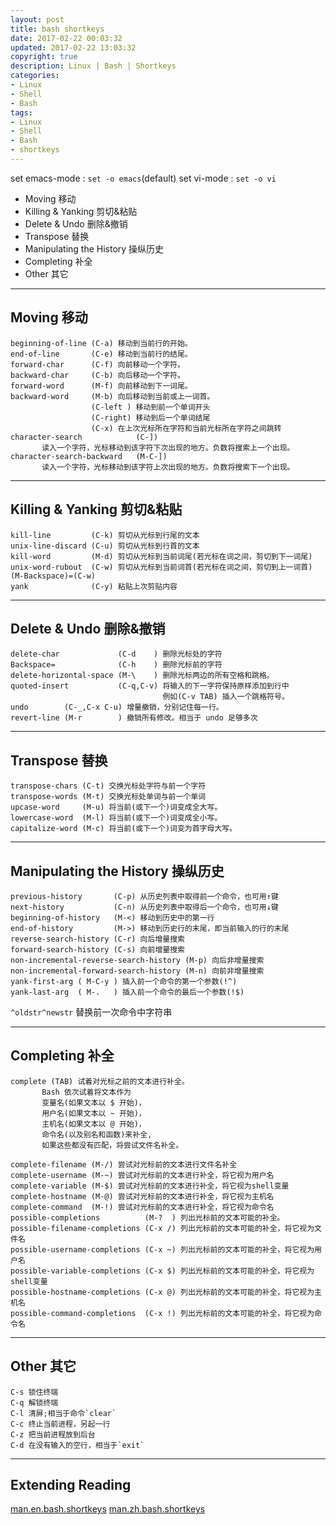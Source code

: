 ```yaml
---
layout: post
title: bash shortkeys
date: 2017-02-22 00:03:32
updated: 2017-02-22 13:03:32
copyright: true
description: Linux | Bash | Shortkeys
categories:
- Linux
- Shell
- Bash
tags:
- Linux
- Shell
- Bash
- shortkeys
---
```


set emacs-mode : `set -o emacs`(default)
set vi-mode    : `set -o vi`

- Moving 移动
- Killing & Yanking 剪切&粘贴
- Delete & Undo 删除&撤销
- Transpose 替换
- Manipulating the History 操纵历史
- Completing 补全
- Other 其它
<!-- more -->

-------------------------------------------------------------------------------
Moving 移动
-------------------------------------------------------------------------------

    beginning-of-line (C-a) 移动到当前行的开始。
    end-of-line       (C-e) 移动到当前行的结尾。
    forward-char      (C-f) 向前移动一个字符。
    backward-char     (C-b) 向后移动一个字符。
    forward-word      (M-f) 向前移动到下一词尾。
    backward-word     (M-b) 向后移动到当前或上一词首。
                      (C-left ) 移动到前一个单词开头
                      (C-right) 移动到后一个单词结尾
                      (C-x) 在上次光标所在字符和当前光标所在字符之间跳转
    character-search            (C-])
           读入一个字符，光标移动到该字符下次出现的地方。负数将搜索上一个出现。
    character-search-backward   (M-C-])
           读入一个字符，光标移动到该字符上次出现的地方。负数将搜索下一个出现。
-------------------------------------------------------------------------------
Killing & Yanking 剪切&粘贴
-------------------------------------------------------------------------------

    kill-line         (C-k) 剪切从光标到行尾的文本
    unix-line-discard (C-u) 剪切从光标到行首的文本
    kill-word         (M-d) 剪切从光标到当前词尾(若光标在词之间，剪切到下一词尾)
    unix-word-rubout  (C-w) 剪切从光标到当前词首(若光标在词之间，剪切到上一词首)
    (M-Backspace)=(C-w)
    yank              (C-y) 粘贴上次剪贴内容
-------------------------------------------------------------------------------
Delete & Undo 删除&撤销
-------------------------------------------------------------------------------

    delete-char             (C-d    ) 删除光标处的字符
    Backspace=              (C-h    ) 删除光标前的字符
    delete-horizontal-space (M-\    ) 删除光标两边的所有空格和跳格。
    quoted-insert           (C-q,C-v) 将输入的下一字符保持原样添加到行中
                                      例如(C-v TAB) 插入一个跳格符号。
    undo        (C-_,C-x C-u) 增量撤销，分别记住每一行。
    revert-line (M-r        ) 撤销所有修改。相当于 undo 足够多次
-------------------------------------------------------------------------------
Transpose 替换
-------------------------------------------------------------------------------

    transpose-chars (C-t) 交换光标处字符与前一个字符
    transpose-words (M-t) 交换光标处单词与前一个单词
    upcase-word     (M-u) 将当前(或下一个)词变成全大写。
    lowercase-word  (M-l) 将当前(或下一个)词变成全小写。
    capitalize-word (M-c) 将当前(或下一个)词变为首字母大写。
-------------------------------------------------------------------------------
Manipulating the History 操纵历史
-------------------------------------------------------------------------------

    previous-history       (C-p) 从历史列表中取得前一个命令，也可用↑键
    next-history           (C-n) 从历史列表中取得后一个命令，也可用↓键
    beginning-of-history   (M-<) 移动到历史中的第一行
    end-of-history         (M->) 移动到历史行的末尾，即当前输入的行的末尾
    reverse-search-history (C-r) 向后增量搜索
    forward-search-history (C-s) 向前增量搜索
    non-incremental-reverse-search-history (M-p) 向后非增量搜索
    non-incremental-forward-search-history (M-n) 向前非增量搜索
    yank-first-arg ( M-C-y ) 插入前一个命令的第一个参数(!^)
    yank-last-arg  ( M-.   ) 插入前一个命令的最后一个参数(!$)
`^oldstr^newstr` 替换前一次命令中字符串

-------------------------------------------------------------------------------
Completing 补全
-------------------------------------------------------------------------------

    complete (TAB) 试着对光标之前的文本进行补全。
           Bash 依次试着将文本作为
           变量名(如果文本以 $ 开始)，
           用户名(如果文本以 ~ 开始)，
           主机名(如果文本以 @ 开始)，
           命令名(以及别名和函数)来补全,
           如果这些都没有匹配，将尝试文件名补全。

    complete-filename (M-/) 尝试对光标前的文本进行文件名补全
    complete-username (M-~) 尝试对光标前的文本进行补全，将它视为用户名
    complete-variable (M-$) 尝试对光标前的文本进行补全，将它视为shell变量
    complete-hostname (M-@) 尝试对光标前的文本进行补全，将它视为主机名
    complete-command  (M-!) 尝试对光标前的文本进行补全，将它视为命令名
    possible-completions          (M-?  ) 列出光标前的文本可能的补全。
    possible-filename-completions (C-x /) 列出光标前的文本可能的补全，将它视为文件名
    possible-username-completions (C-x ~) 列出光标前的文本可能的补全，将它视为用户名
    possible-variable-completions (C-x $) 列出光标前的文本可能的补全，将它视为shell变量
    possible-hostname-completions (C-x @) 列出光标前的文本可能的补全，将它视为主机名
    possible-command-completions  (C-x !) 列出光标前的文本可能的补全，将它视为命令名
-------------------------------------------------------------------------------
Other 其它
-------------------------------------------------------------------------------

    C-s 锁住终端
    C-q 解锁终端
    C-l 清屏;相当于命令`clear`
    C-c 终止当前进程，另起一行
    C-z 把当前进程放到后台
    C-d 在没有输入的空行，相当于`exit`

-------------------------------------------------------------------------------
Extending Reading
-------------------------------------------------------------------------------
[man.en.bash.shortkeys](/man/man-en.bash.shortkeys.html)
[man.zh.bash.shortkeys](/man/man-zh.bash.shortkeys.html)
